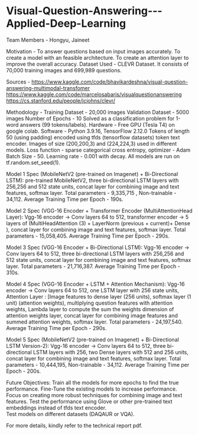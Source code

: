 # Visual-Question-Answering---Applied-Deep-Learning
Team Members - Hongyu, Jaineet 

Motivation - 
To answer questions based on input images accurately.
To create a model with an feasible architecture.
To create an attention layer to improve the overall accuracy.
Dataset Used - CLEVR Dataset. It consists of 70,000 training images and 699,989 questions. 

Sources - 
https://www.kaggle.com/code/bhavikardeshna/visual-question-answering-multimodal-transfomer 
https://www.kaggle.com/code/marcelosabaris/visualquestionanswering
https://cs.stanford.edu/people/jcjohns/clevr/ 

Methodology - 
Training Dataset - 20,000 images
Validation Dataset - 5000 images
Number of Epochs - 10
Solved as a classification problem for 1-word answers (99 tokens/labels).
Hardware - Free GPU (Tesla T4) on google colab. 
Software - Python 3.9.16, TensorFlow 2.12.0
Tokens of length 50 (using padding) encoded using tfds (tensorflow datasets) token text encoder. 
Images of size (200,200,3) and (224,224,3) used in different models. 
Loss function - sparse categorical cross entropy, optimizer - Adam
Batch Size - 50.
Learning rate - 0.001 with decay.
All models are run on tf.random.set_seed(1). 

Model 1 Spec (MobileNetV2 (pre-trained on Imagenet) + Bi-Directional LSTM): 
pre-trained MobileNetV2, three bi-directional LSTM layers with 256,256 and 512 state units, 
concat layer for combining image and text features, softmax layer. 
Total parameters - 9,335,715 , Non-trainable - 34,112. Average Training Time per Epoch - 190s.

Model 2 Spec (VGG-16 Encoder + Transformer Encoder (MultiAttentionHead Layer): 
Vgg-16 encoder -> Conv layers 64 to 512, transformer encoder -> 5 layers of (MultiHeadAttention (3) + LayerNorm (previous + current)+ Dense ), 
concat layer for combining image and text features, softmax layer. 
Total parameters - 15,058,405. Average Training Time per Epoch - 290s.

Model 3 Spec (VGG-16 Encoder + Bi-Directional LSTM): 
Vgg-16 encoder -> Conv layers 64 to 512, three bi-directional LSTM layers with 256,256 and 512 state units,
concat layer for combining image and text features, softmax layer. 
Total parameters - 21,716,387. Average Training Time per Epoch - 310s.

Model 4 Spec (VGG-16 Encoder + LSTM +  Attention Mechanism): 
Vgg-16 encoder -> Conv layers 64 to 512, one LSTM layer with 256 state units, Attention Layer :  [Image features to dense layer (256 units),
softmax layer (1 unit) (attention weights), multiplying question features with attention weights, 
Lambda layer to compute the sum the weights dimension of attention weights layer, 
concat layer for combining image features and summed attention weights, softmax layer. 
Total parameters - 24,197,540. Average Training Time per Epoch - 290s.

Model 5 Spec (MobileNetV2 (pre-trained on Imagenet) + Bi-Directional LSTM Version-2): 
Vgg-16 encoder -> Conv layers 64 to 512, three bi-directional LSTM layers with 256, two Dense layers with 512 and 256 units,
concat layer for combining image and text features, softmax layer.
Total parameters - 10,444,195, Non-trainable - 34,112. Average Training Time per Epoch - 200s.

Future Objectives:
Train all the models for more epochs to find the true performance. 
Fine-Tune the existing models to increase performance.
Focus on creating more robust techniques for combining image and text features.
Test the performance using Glove or other pre-trained text embeddings instead of tfds text encoder.  
Test models on different datasets (DAQAUR or VQA).

For more details, kindly refer to the technical report pdf. 











